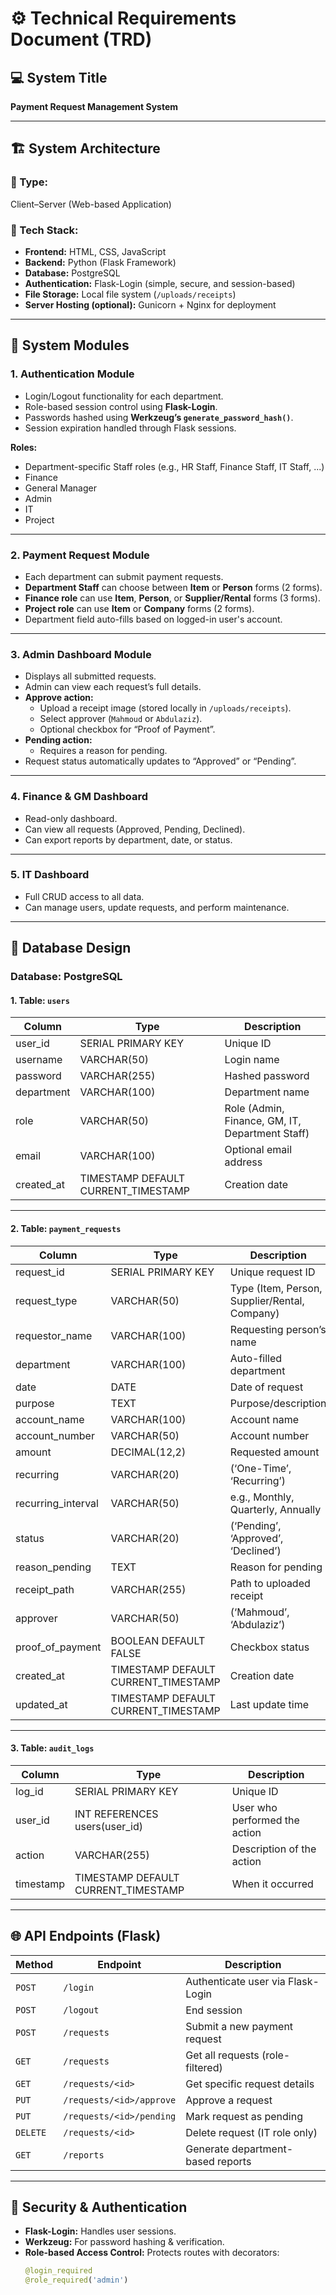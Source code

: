 # ⚙️ Technical Requirements Document (TRD)

## 💻 System Title
**Payment Request Management System**

---

## 🏗️ System Architecture

### 🔹 Type:
Client–Server (Web-based Application)

### 🔹 Tech Stack:
- **Frontend:** HTML, CSS, JavaScript  
- **Backend:** Python (Flask Framework)  
- **Database:** PostgreSQL  
- **Authentication:** Flask-Login (simple, secure, and session-based)  
- **File Storage:** Local file system (`/uploads/receipts`)  
- **Server Hosting (optional):** Gunicorn + Nginx for deployment  

---

## 🧩 System Modules

### 1. **Authentication Module**
- Login/Logout functionality for each department.
- Role-based session control using **Flask-Login**.
- Passwords hashed using **Werkzeug’s `generate_password_hash()`**.
- Session expiration handled through Flask sessions.

**Roles:**
- Department-specific Staff roles (e.g., HR Staff, Finance Staff, IT Staff, ...)
- Finance
- General Manager
- Admin
- IT
- Project

---

### 2. **Payment Request Module**
- Each department can submit payment requests.
- **Department Staff** can choose between **Item** or **Person** forms (2 forms).
- **Finance role** can use **Item**, **Person**, or **Supplier/Rental** forms (3 forms).
- **Project role** can use **Item** or **Company** forms (2 forms).
- Department field auto-fills based on logged-in user's account.

---

### 3. **Admin Dashboard Module**
- Displays all submitted requests.
- Admin can view each request’s full details.
- **Approve action:**
  - Upload a receipt image (stored locally in `/uploads/receipts`).
  - Select approver (`Mahmoud` or `Abdulaziz`).
  - Optional checkbox for “Proof of Payment”.
- **Pending action:**
  - Requires a reason for pending.
- Request status automatically updates to “Approved” or “Pending”.

---

### 4. **Finance & GM Dashboard**
- Read-only dashboard.
- Can view all requests (Approved, Pending, Declined).
- Can export reports by department, date, or status.

---

### 5. **IT Dashboard**
- Full CRUD access to all data.
- Can manage users, update requests, and perform maintenance.

---

## 🧱 Database Design

### **Database:** PostgreSQL

#### 1. Table: `users`
| Column | Type | Description |
|---------|------|-------------|
| user_id | SERIAL PRIMARY KEY | Unique ID |
| username | VARCHAR(50) | Login name |
| password | VARCHAR(255) | Hashed password |
| department | VARCHAR(100) | Department name |
| role | VARCHAR(50) | Role (Admin, Finance, GM, IT, Department Staff) |
| email | VARCHAR(100) | Optional email address |
| created_at | TIMESTAMP DEFAULT CURRENT_TIMESTAMP | Creation date |

---

#### 2. Table: `payment_requests`
| Column | Type | Description |
|---------|------|-------------|
| request_id | SERIAL PRIMARY KEY | Unique request ID |
| request_type | VARCHAR(50) | Type (Item, Person, Supplier/Rental, Company) |
| requestor_name | VARCHAR(100) | Requesting person’s name |
| department | VARCHAR(100) | Auto-filled department |
| date | DATE | Date of request |
| purpose | TEXT | Purpose/description |
| account_name | VARCHAR(100) | Account name |
| account_number | VARCHAR(50) | Account number |
| amount | DECIMAL(12,2) | Requested amount |
| recurring | VARCHAR(20) | (‘One-Time’, ‘Recurring’) |
| recurring_interval | VARCHAR(50) | e.g., Monthly, Quarterly, Annually |
| status | VARCHAR(20) | (‘Pending’, ‘Approved’, ‘Declined’) |
| reason_pending | TEXT | Reason for pending |
| receipt_path | VARCHAR(255) | Path to uploaded receipt |
| approver | VARCHAR(50) | (‘Mahmoud’, ‘Abdulaziz’) |
| proof_of_payment | BOOLEAN DEFAULT FALSE | Checkbox status |
| created_at | TIMESTAMP DEFAULT CURRENT_TIMESTAMP | Creation date |
| updated_at | TIMESTAMP DEFAULT CURRENT_TIMESTAMP | Last update time |

---

#### 3. Table: `audit_logs`
| Column | Type | Description |
|---------|------|-------------|
| log_id | SERIAL PRIMARY KEY | Unique ID |
| user_id | INT REFERENCES users(user_id) | User who performed the action |
| action | VARCHAR(255) | Description of the action |
| timestamp | TIMESTAMP DEFAULT CURRENT_TIMESTAMP | When it occurred |

---

## 🌐 API Endpoints (Flask)

| Method | Endpoint | Description |
|---------|-----------|-------------|
| `POST` | `/login` | Authenticate user via Flask-Login |
| `POST` | `/logout` | End session |
| `POST` | `/requests` | Submit a new payment request |
| `GET` | `/requests` | Get all requests (role-filtered) |
| `GET` | `/requests/<id>` | Get specific request details |
| `PUT` | `/requests/<id>/approve` | Approve a request |
| `PUT` | `/requests/<id>/pending` | Mark request as pending |
| `DELETE` | `/requests/<id>` | Delete request (IT role only) |
| `GET` | `/reports` | Generate department-based reports |

---

## 🔐 Security & Authentication

- **Flask-Login:** Handles user sessions.
- **Werkzeug:** For password hashing & verification.
- **Role-based Access Control:** Protects routes with decorators:
  ```python
  @login_required
  @role_required('admin')
